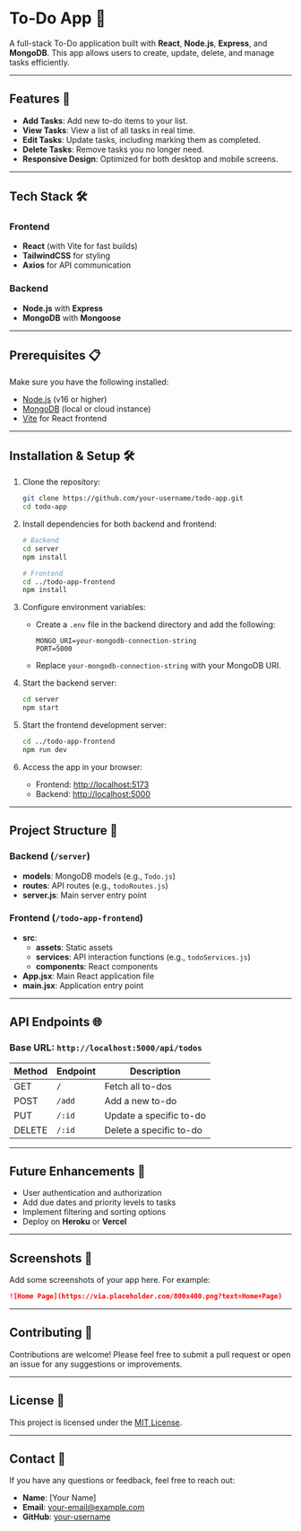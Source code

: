 

# To-Do App 📝

A full-stack To-Do application built with **React**, **Node.js**, **Express**, and **MongoDB**. This app allows users to create, update, delete, and manage tasks efficiently.

---

## Features 🚀

- **Add Tasks**: Add new to-do items to your list.
- **View Tasks**: View a list of all tasks in real time.
- **Edit Tasks**: Update tasks, including marking them as completed.
- **Delete Tasks**: Remove tasks you no longer need.
- **Responsive Design**: Optimized for both desktop and mobile screens.

---

## Tech Stack 🛠️

### Frontend
- **React** (with Vite for fast builds)
- **TailwindCSS** for styling
- **Axios** for API communication

### Backend
- **Node.js** with **Express**
- **MongoDB** with **Mongoose**

---

## Prerequisites 📋

Make sure you have the following installed:

- [Node.js](https://nodejs.org/) (v16 or higher)
- [MongoDB](https://www.mongodb.com/) (local or cloud instance)
- [Vite](https://vitejs.dev/) for React frontend

---

## Installation & Setup 🛠️

1. Clone the repository:
   ```bash
   git clone https://github.com/your-username/todo-app.git
   cd todo-app
   ```

2. Install dependencies for both backend and frontend:
   ```bash
   # Backend
   cd server
   npm install

   # Frontend
   cd ../todo-app-frontend
   npm install
   ```

3. Configure environment variables:

   - Create a `.env` file in the backend directory and add the following:
     ```
     MONGO_URI=your-mongodb-connection-string
     PORT=5000
     ```
   - Replace `your-mongodb-connection-string` with your MongoDB URI.

4. Start the backend server:
   ```bash
   cd server
   npm start
   ```

5. Start the frontend development server:
   ```bash
   cd ../todo-app-frontend
   npm run dev
   ```

6. Access the app in your browser:
   - Frontend: [http://localhost:5173](http://localhost:5173)
   - Backend: [http://localhost:5000](http://localhost:5000)

---

## Project Structure 📂

### Backend (`/server`)
- **models**: MongoDB models (e.g., `Todo.js`)
- **routes**: API routes (e.g., `todoRoutes.js`)
- **server.js**: Main server entry point

### Frontend (`/todo-app-frontend`)
- **src**:
  - **assets**: Static assets
  - **services**: API interaction functions (e.g., `todoServices.js`)
  - **components**: React components
- **App.jsx**: Main React application file
- **main.jsx**: Application entry point

---

## API Endpoints 🌐

### Base URL: `http://localhost:5000/api/todos`

| Method | Endpoint        | Description               |
|--------|-----------------|---------------------------|
| GET    | `/`             | Fetch all to-dos         |
| POST   | `/add`          | Add a new to-do          |
| PUT    | `/:id`          | Update a specific to-do  |
| DELETE | `/:id`          | Delete a specific to-do  |

---

## Future Enhancements 🔮
- User authentication and authorization
- Add due dates and priority levels to tasks
- Implement filtering and sorting options
- Deploy on **Heroku** or **Vercel**

---

## Screenshots 📸

Add some screenshots of your app here. For example:
```markdown
![Home Page](https://via.placeholder.com/800x400.png?text=Home+Page)
```

---

## Contributing 🤝

Contributions are welcome! Please feel free to submit a pull request or open an issue for any suggestions or improvements.

---

## License 📜

This project is licensed under the [MIT License](LICENSE).

---

## Contact 📧

If you have any questions or feedback, feel free to reach out:

- **Name**: [Your Name]
- **Email**: your-email@example.com
- **GitHub**: [your-username](https://github.com/your-username)

